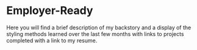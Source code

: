 # Employer-Ready
Here you will find a brief description of my backstory and a display of the styling methods learned over the last few months with links to projects completed with a link to my resume.
